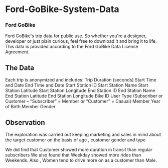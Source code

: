 # Ford-GoBike-System-Data
### Ford GoBike
Ford GoBike's trip data for public use. So whether you're a designer, developer or just plain curious, feel free to download it and bring it to life. This data is provided according to the Ford GoBike Data License Agreement.

## The Data
Each trip is anonymized and includes: Trip Duration (seconds) Start Time and Date End Time and Date Start Station ID Start Station Name Start Station Latitude Start Station Longitude End Station ID End Station Name End Station Latitude End Station Longitude Bike ID User Type (Subscriber or Customer – “Subscriber” = Member or “Customer” = Casual) Member Year of Birth Member Gender

## Observation
The exploration was carried out keeping marketing and sales in mind about the target customer on the basis of age , customer gender and type

We did find that Customer showed more duration in transit than regular subscribers We also found that Weekday showed more rides than Weekends. Also , Women tend to drive more on as a customer than Male.
